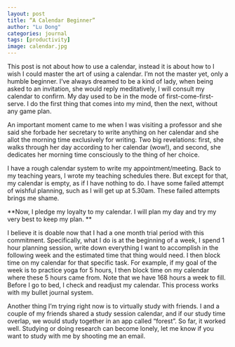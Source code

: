 ```yaml
---
layout: post
title: “A Calendar Beginner”
author: "Lu Dong"
categories: journal
tags: [productivity]
image: calendar.jpg
---
```


This post is not about how to use a calendar, instead it is about how to I wish I could master the art of using a calendar. I’m not the master yet, only a humble beginner. I’ve always dreamed to be a kind of lady, when being asked to an invitation, she would reply meditatively, I will consult my calendar to confirm. My day used to be in the mode of first-come-first-serve. I do the first thing that comes into my mind, then the next, without any game plan. 

An important moment came to me when I was visiting a professor and she said she forbade her secretary to write anything on her calendar and she allot the morning time exclusively for writing. Two big revelations: first, she walks through her day according to her calendar (wow!), and second, she dedicates her morning time consciously to the thing of her choice. 

I have a rough calendar system to write my appointment/meeting. Back to my teaching years, I wrote my teaching schedules there. But except for that, my calendar is empty, as if I have nothing to do. I have some failed attempt of wishful planning, such as I will get up at 5.30am. These failed attempts brings me shame.

**Now, I pledge my loyalty to my calendar. I will plan my day and try my very best to keep my plan. **

I believe it is doable now that I had a one month trial period with this commitment. Specifically, what I do is at the beginning of a week, I spend 1 hour planning session, write down everything I want to accomplish in the following week and the estimated time that thing would need. I then block time on my calendar for that specific task. For example, if my goal of the week is to practice yoga for 5 hours, I then block time on my calendar where these 5 hours came from. Note that we have 168 hours a week to fill. Before I go to bed, I check and readjust my calendar. This process works with my bullet journal system.

Another thing I’m trying right now is to virtually study with friends. I and a couple of my friends shared a study session calendar, and if our study time overlap, we would study together in an app called “forest”. So far, it worked well. Studying or doing research can become lonely, let me know if you want to study with me by shooting me an email. 